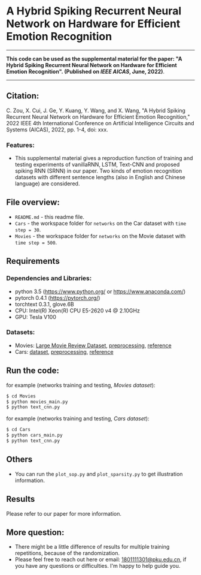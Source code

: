 # A Hybrid Spiking Recurrent Neural Network on Hardware for Efficient Emotion Recognition

***
**This code can be used as the supplemental material for the paper: "A Hybrid Spiking Recurrent Neural Network on Hardware for Efficient Emotion Recognition". (Published on *IEEE AICAS*, June, 2022)**.
***

## Citation:
C. Zou, X. Cui, J. Ge, Y. Kuang, Y. Wang,  and X. Wang, "A Hybrid Spiking Recurrent Neural Network on Hardware for Efficient Emotion Recognition," 2022 IEEE 4th International Conference on Artificial Intelligence Circuits and Systems (AICAS), 2022, pp. 1-4, doi: xxx.

### **Features**:
- This supplemental material gives a reproduction function of training and testing experiments of vanillaRNN, LSTM, Text-CNN and proposed spiking RNN (SRNN) in our paper. Two kinds of emotion recognition datasets with different sentence lengths (also in English and Chinese language) are considered.


## File overview:
- `README.md` - this readme file.<br>
- `Cars` - the workspace folder for `networks` on the Car dataset with `time step = 30`.<br>
- `Movies` - the workspace folder for `networks` on the Movie dataset with `time step = 500`.<br>

## Requirements
### **Dependencies and Libraries**:
* python 3.5 (https://www.python.org/ or https://www.anaconda.com/)
* pytorch 0.4.1 (https://pytorch.org/)
* torchtext 0.3.1, glove.6B
* CPU: Intel(R) Xeon(R) CPU E5-2620 v4 @ 2.10GHz
* GPU: Tesla V100

### **Datasets**:
* Movies: [Large Movie Review Dataset](http://ai.stanford.edu/~amaas/data/sentiment/), [preprocessing](https://blog.csdn.net/weixin_42479155/article/details/104491750), [reference](https://blog.csdn.net/qq_30057549/article/details/103225576)
* Cars: [dataset](https://github.com/WHLYA/text-classification/tree/master/text%20classification), 
[preprocessing](https://blog.csdn.net/qsmx666/article/details/105648175), [reference](https://blog.csdn.net/u014514939/article/details/88834548)

## **Run the code**:
for example (networks training and testing, *Movies dataset*):
```sh
$ cd Movies
$ python movies_main.py
$ python text_cnn.py
```

for example (networks training and testing, *Cars dataset*):
```sh
$ cd Cars
$ python cars_main.py
$ python text_cnn.py
```

## Others
* You can run the `plot_sop.py` and `plot_sparsity.py` to get illustration information.

## Results
Please refer to our paper for more information.

## More question:<br>
- There might be a little difference of results for multiple training repetitions, because of the randomization. 
- Please feel free to reach out here or email: 1801111301@pku.edu.cn, if you have any questions or difficulties. I'm happy to help guide you.

